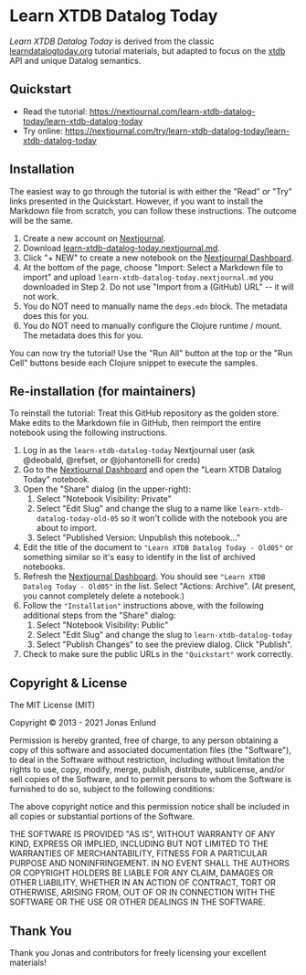 # Learn XTDB Datalog Today

_Learn XTDB Datalog Today_ is derived from the classic [learndatalogtoday.org](http://www.learndatalogtoday.org) tutorial materials, but adapted to focus on the [xtdb](https://xtdb.com) API and unique Datalog semantics.

## Quickstart

* Read the tutorial: https://nextjournal.com/learn-xtdb-datalog-today/learn-xtdb-datalog-today
* Try online: https://nextjournal.com/try/learn-xtdb-datalog-today/learn-xtdb-datalog-today

## Installation

The easiest way to go through the tutorial is with either the "Read" or "Try" links presented in the Quickstart.
However, if you want to install the Markdown file from scratch, you can follow these instructions.
The outcome will be the same.

1. Create a new account on [Nextjournal](https://nextjournal.com).
2. Download [learn-xtdb-datalog-today.nextjournal.md](https://raw.githubusercontent.com/xtdb/learn-xtdb-datalog-today/main/learn-xtdb-datalog-today.nextjournal.md).
3. Click "+ NEW" to create a new notebook on the [Nextjournal Dashboard](https://nextjournal.com/dashboard).
4. At the bottom of the page, choose "Import: Select a Markdown file to import" and upload `learn-xtdb-datalog-today.nextjournal.md` you downloaded in Step 2.
Do not use "Import from a (GitHub) URL" -- it will not work.
5. You do NOT need to manually name the `deps.edn` block. The metadata does this for you.
6. You do NOT need to manually configure the Clojure runtime / mount. The metadata does this for you.

You can now try the tutorial!
Use the "Run All" button at the top or the "Run Cell" buttons beside each Clojure snippet to execute the samples.

## Re-installation (for maintainers)

To reinstall the tutorial: Treat this GitHub repository as the golden store. Make edits to the Markdown file in
GitHub, then reimport the entire notebook using the following instructions.

1. Log in as the `learn-xtdb-datalog-today` Nextjournal user (ask @deobald, @refset, or @johantonelli for creds)
2. Go to the [Nextjournal Dashboard](https://nextjournal.com/dashboard) and open the "Learn XTDB Datalog Today" notebook.
3. Open the "Share" dialog (in the upper-right):
   1. Select "Notebook Visibility: Private"
   2. Select "Edit Slug" and change the slug to a name like `learn-xtdb-datalog-today-old-05` so it won't collide with the notebook you are about to import.
   3. Select "Published Version: Unpublish this notebook..."
7. Edit the title of the document to `"Learn XTDB Datalog Today - Old05"` or something similar so it's easy to identify
in the list of archived notebooks.
8. Refresh the [Nextjournal Dashboard](https://nextjournal.com/dashboard). You should see `"Learn XTDB Datalog Today - Old05"`
in the list. Select "Actions: Archive". (At present, you cannot completely delete a notebook.)
9. Follow the `"Installation"` instructions above, with the following additional steps from the "Share" dialog:
   1. Select "Notebook Visibility: Public"
   2. Select "Edit Slug" and change the slug to `learn-xtdb-datalog-today`
   3. Select "Publish Changes" to see the preview dialog. Click "Publish".
10. Check to make sure the public URLs in the `"Quickstart"` work correctly.


## Copyright & License

The MIT License (MIT)

Copyright © 2013 - 2021 Jonas Enlund

Permission is hereby granted, free of charge, to any person obtaining a copy of this software and associated documentation files (the "Software"), to deal in the Software without restriction, including without limitation the rights to use, copy, modify, merge, publish, distribute, sublicense, and/or sell copies of the Software, and to permit persons to whom the Software is furnished to do so, subject to the following conditions:

The above copyright notice and this permission notice shall be included in all copies or substantial portions of the Software.

THE SOFTWARE IS PROVIDED "AS IS", WITHOUT WARRANTY OF ANY KIND, EXPRESS OR IMPLIED, INCLUDING BUT NOT LIMITED TO THE WARRANTIES OF MERCHANTABILITY, FITNESS FOR A PARTICULAR PURPOSE AND NONINFRINGEMENT. IN NO EVENT SHALL THE AUTHORS OR COPYRIGHT HOLDERS BE LIABLE FOR ANY CLAIM, DAMAGES OR OTHER LIABILITY, WHETHER IN AN ACTION OF CONTRACT, TORT OR OTHERWISE, ARISING FROM, OUT OF OR IN CONNECTION WITH THE SOFTWARE OR THE USE OR OTHER DEALINGS IN THE SOFTWARE.


## Thank You

Thank you Jonas and contributors for freely licensing your excellent materials!
